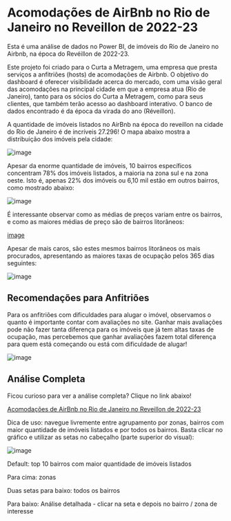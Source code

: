 # Acomodações de AirBnb no Rio de Janeiro no Reveillon de 2022-23

Esta é uma análise de dados no Power BI, de imóveis do Rio de Janeiro no Airbnb, na época do Revéillon de 2022-23.

Este projeto foi criado para o Curta a Metragem, uma empresa que presta serviços a anfitriões (hosts) de acomodações de Airbnb. O objetivo do dashboard é oferecer visibilidade acerca do mercado, com uma visão geral das acomodações na principal cidade em que a empresa atua (Rio de Janeiro), tanto para os sócios do Curta a Metragem, como para seus clientes, que também terão acesso ao dashboard interativo. O banco de dados encontrado é da época da virada do ano (Réveillon).

A quantidade de imóveis listados no AirBnb na época do reveillon na cidade do Rio de Janeiro é de incríveis 27.296!
O mapa abaixo mostra a distribuição dos imóveis pela cidade:

![image](https://github.com/gwollner/-PT-Airbnb-RJ/assets/151399588/4fc22f22-fcb8-4c9b-a8fa-8a6127241523)

Apesar da enorme quantidade de imóveis, 10 bairros específicos concentram 78% dos imóveis listados, a maioria na zona sul e na zona oeste.
Isto é, apenas 22% dos imóveis ou 6,10 mil estão em outros bairros, como mostrado abaixo:

![image](https://github.com/gwollner/-PT-Airbnb-RJ/assets/151399588/3333ab89-97b5-45a3-b157-a7dc186bc938)

É interessante observar como as médias de preços variam entre os bairros, e como as maiores médias de preço são de bairros litorâneos:

[image](https://github.com/gwollner/-PT-Airbnb-RJ/assets/151399588/10e77eeb-9343-415c-9f3f-3474155ba86f)

Apesar de mais caros, são estes mesmos bairros litorâneos os mais procurados, apresentando as maiores taxas de ocupação pelos 365 dias seguintes:

![image](https://github.com/gwollner/-PT-Airbnb-RJ/assets/151399588/036580cf-9282-4ac4-a185-0e259fcf1cc1)

## Recomendações para Anfitriões
Para os anfitriões com dificuldades para alugar o imóvel, observamos o quanto é importante contar com avaliações no site. 
Ganhar mais avaliações pode não fazer tanta diferença para os imóveis que já tem altas taxas de ocupação, mas percebemos que ganhar avaliações fazem total diferença para quem está começando ou está com dificuldade de alugar!

![image](https://github.com/gwollner/-PT-Airbnb-RJ/assets/151399588/5af5acf4-c10e-47e2-ae3b-c14fb44204b5)

## Análise Completa

Ficou curioso para ver a análise completa? Clique no link abaixo!

[Acomodações de AirBnb no Rio de Janeiro no Reveillon de 2022-23](https://app.powerbi.com/reportEmbed?reportId=dad52e77-f8bf-44a9-8f15-ef0c8bbd89aa&autoAuth=true&ctid=8b30b8ac-3633-48f1-8117-622a72e8c91a)

Dica de uso: navegue livremente entre agrupamento por zonas, bairros com maior quantidade de imóveis listados e por todos os bairros.
Basta clicar no gráfico e utilizar as setas no cabeçalho (parte superior do visual):

![image](https://github.com/gwollner/-PT-Airbnb-RJ/assets/151399588/0af165e6-5228-4609-a574-ba5f53049002)


  Default: top 10 bairros com maior quantidade de imóveis listados
  
  Para cima: zonas
  
  Duas setas para baixo: todos os bairros

  Para baixo: Análise detalhada - clicar na seta e depois no bairro / zona de interesse

